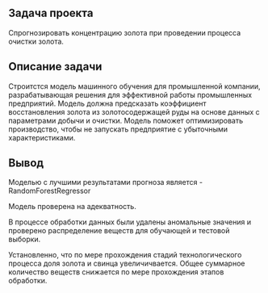 ## Задача проекта

Спрогнозировать концентрацию золота при проведении процесса очистки золота.

## Описание задачи

Строитстся модель машинного обучения для промышленной компании, разрабатывающая решения для эффективной работы промышленных предприятий. Модель 
должна предсказать коэффициент восстановления золота из золотосодержащей руды на основе данных с параметрами добычи и очистки. Модель поможет 
оптимизировать производство, чтобы не запускать предприятие с убыточными характеристиками.

## Вывод

Моделью с лучшими результатами прогноза является - RandomForestRegressor

Модель проверена на адекватность.

В процессе обработки данных были удалены аномальные значения и проверено распределение веществ для обучающей и тестовой выборки.

Установленно, что по мере прохождения стадий технологического процесса доля золота и свинца увеличичвается. Общее суммарное 
количество веществ снижается по мере прохождения этапов обработки.
